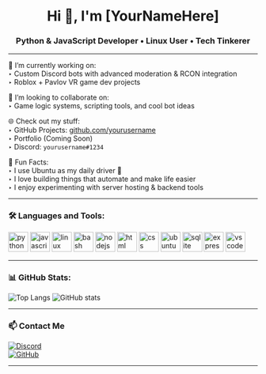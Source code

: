 <h1 align="center">Hi 👋, I'm [YourNameHere]</h1>
<h3 align="center">Python & JavaScript Developer • Linux User • Tech Tinkerer</h3>

---

🌱 I’m currently working on:  
‣ Custom Discord bots with advanced moderation & RCON integration  
‣ Roblox + Pavlov VR game dev projects  

👯 I’m looking to collaborate on:  
‣ Game logic systems, scripting tools, and cool bot ideas  

🌐 Check out my stuff:  
‣ GitHub Projects: [github.com/yourusername](https://github.com/yourusername)  
‣ Portfolio (Coming Soon)  
‣ Discord: `yourusername#1234`

🧠 Fun Facts:  
‣ I use Ubuntu as my daily driver 🐧  
‣ I love building things that automate and make life easier  
‣ I enjoy experimenting with server hosting & backend tools

---

### 🛠️ Languages and Tools:

<p align="left">
  <img src="https://cdn.jsdelivr.net/gh/devicons/devicon/icons/python/python-original.svg" alt="python" width="40" height="40"/>
  <img src="https://cdn.jsdelivr.net/gh/devicons/devicon/icons/javascript/javascript-original.svg" alt="javascript" width="40" height="40"/>
  <img src="https://cdn.jsdelivr.net/gh/devicons/devicon/icons/linux/linux-original.svg" alt="linux" width="40" height="40"/>
  <img src="https://cdn.jsdelivr.net/gh/devicons/devicon/icons/bash/bash-original.svg" alt="bash" width="40" height="40"/>
  <img src="https://cdn.jsdelivr.net/gh/devicons/devicon/icons/nodejs/nodejs-original.svg" alt="nodejs" width="40" height="40"/>
  <img src="https://cdn.jsdelivr.net/gh/devicons/devicon/icons/html5/html5-original.svg" alt="html" width="40" height="40"/>
  <img src="https://cdn.jsdelivr.net/gh/devicons/devicon/icons/css3/css3-original.svg" alt="css" width="40" height="40"/>
  <img src="https://cdn.jsdelivr.net/gh/devicons/devicon/icons/ubuntu/ubuntu-plain.svg" alt="ubuntu" width="40" height="40"/>
  <img src="https://cdn.jsdelivr.net/gh/devicons/devicon/icons/sqlite/sqlite-original.svg" alt="sqlite" width="40" height="40"/>
  <img src="https://cdn.jsdelivr.net/gh/devicons/devicon/icons/express/express-original.svg" alt="express" width="40" height="40"/>
  <img src="https://cdn.jsdelivr.net/gh/devicons/devicon/icons/vscode/vscode-original.svg" alt="vscode" width="40" height="40"/>
</p>

---

### 📊 GitHub Stats:

![Top Langs](https://github-readme-stats.vercel.app/api/top-langs/?username=yourusername&layout=compact&theme=radical)
![GitHub stats](https://github-readme-stats.vercel.app/api?username=yourusername&show_icons=true&theme=radical)

---

### 📫 Contact Me

[![Discord](https://img.shields.io/badge/Discord-%237289DA.svg?style=for-the-badge&logo=discord&logoColor=white)](https://discord.com/users/yourdiscordid)  
[![GitHub](https://img.shields.io/badge/GitHub-%2312100E.svg?style=for-the-badge&logo=github&logoColor=white)](https://github.com/yourusername)

---
